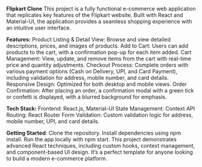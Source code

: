 **Flipkart Clone**
This project is a fully functional e-commerce web application that replicates key features of the Flipkart website. Built with React and Material-UI, the application provides a seamless shopping experience with an intuitive user interface.

**Features:**
Product Listing & Detail View: Browse and view detailed descriptions, prices, and images of products.
Add to Cart: Users can add products to the cart, with a confirmation pop-up for each item added.
Cart Management: View, update, and remove items from the cart with real-time price and quantity adjustments.
Checkout Process: Complete orders with various payment options (Cash on Delivery, UPI, and Card Payment), including validation for address, mobile number, and card details.
Responsive Design: Optimized for both desktop and mobile views.
Order Confirmation: After placing an order, a confirmation modal with a green tick or confetti is displayed, with a blurred background for emphasis.

**Tech Stack:**
Frontend: React.js, Material-UI
State Management: Context API
Routing: React Router
Form Validation: Custom validation logic for address, mobile number, UPI, and card details.

**Getting Started**:
Clone the repository.
Install dependencies using npm install.
Run the app locally with npm start.
This project demonstrates advanced React techniques, including custom hooks, context management, and component-based UI design. It’s a perfect template for anyone looking to build a modern e-commerce platform.

